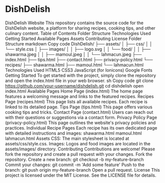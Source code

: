 # DishDelish
 DishDelish Website  This repository contains the source code for the DishDelish website, a platform for sharing recipes, cooking tips, and other culinary content.  Table of Contents  Folder Structure Technologies Used Getting Started Available Pages Assets Contributing License Folder Structure  markdown Copy code DishDelish/ ├── assets/ │   ├── css/ │   │   └── style.css │   ├── images/ │   │   ├── logo.svg │   │   └── food/ │   │       ├── shawarma.jpeg │   │       ├── mamoul.jpeg │   │       └── lahmacun.jpeg ├── index.html ├── tips.html ├── contact.html ├── privacy-policy.html └── recipes/     ├── shawarma.html     ├── mamoul.html     └── lahmacun.html Technologies Used  HTML5 CSS3 JavaScript (for Ionicons) Google Fonts Getting Started  To get started with the project, simply clone the repository and open the index.html file in your web browser.  sh Copy code git clone https://github.com/your-username/dishdelish.git cd dishdelish open index.html Available Pages  Home Page (index.html) The home page features a welcoming message and links to the featured recipes.  Recipes Page (recipes.html) This page lists all available recipes. Each recipe is linked to its detailed page.  Tips Page (tips.html) This page offers various cooking tips and tricks.  Contact Page (contact.html) Users can reach out with their questions or suggestions via a contact form.  Privacy Policy Page (privacy-policy.html) This page outlines the website's privacy policies and practices.  Individual Recipe Pages Each recipe has its own dedicated page with detailed instructions and images:  shawarma.html mamoul.html lahmacun.html Assets  CSS: The main stylesheet is located at assets/css/style.css. Images: Logos and food images are located in the assets/images/ directory. Contributing  Contributions are welcome! Please fork the repository and create a pull request with your changes.  Fork the repository. Create a new branch: git checkout -b my-feature-branch Commit your changes: git commit -m 'Add some feature' Push to the branch: git push origin my-feature-branch Open a pull request. License  This project is licensed under the MIT License. See the LICENSE file for details.
